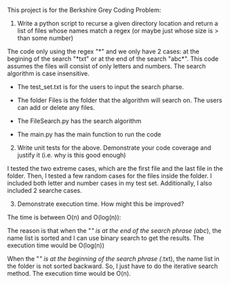 This project is for the Berkshire Grey Coding Problem:

1. Write a python script to recurse a given directory location and return a list of files whose names match a regex (or maybe just whose size is > than some number)

The code only using the regex "\*" and we only have 2 cases: at the begining of the search "\*txt" or at the end of the search "abc*". This code assumes the files will consist of only letters and numbers. The search algorithm is case insensitive. 

+ The test_set.txt is for the users to input the search pharse. 

+ The folder Files is the folder that the algorithm will search on. The users can add or delete any files. 

+ The FileSearch.py has the search algorithm

+ The main.py has the main function to run the code

2. Write unit tests for the above.  Demonstrate your code coverage and justify it (i.e. why is this good enough)

I tested the two extreme cases, which are the first file and the last file in the folder. Then, I tested a few random cases for the files inside the folder. I included both letter and number cases in my test set. Additionally, I also included 2 searche cases.


3. Demonstrate execution time.  How might this be improved?

The time is between O(n) and O(log(n)):

The reason is that when the "*" is at the end of the search phrase (abc*), the name list is sorted and I can use binary search to get the results. The execution time would be O(log(n))

When the "*" is at the beginning of the search phrase (*.txt), the name list in the folder is not sorted backward. So, I just have to do the iterative search method. The execution time would be O(n).

